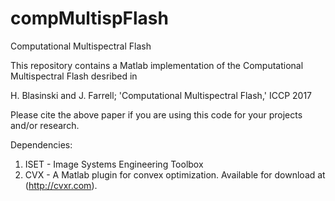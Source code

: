 # compMultispFlash
Computational Multispectral Flash

This repository contains a Matlab implementation of the Computational Multispectral Flash desribed in

H. Blasinski and J. Farrell; 'Computational Multispectral Flash,' ICCP 2017

Please cite the above paper if you are using this code for your projects and/or research.

Dependencies:
1. ISET - Image Systems Engineering Toolbox 
2. CVX - A Matlab plugin for convex optimization. Available for download at (http://cvxr.com).



